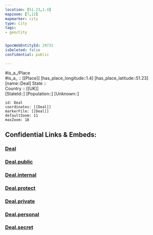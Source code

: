 ```yaml
---
location: [51.23,1.4] 
mapzoom: [7,12] 
mapmarker: city 
type: City
tags:
- geo/City


SpocWebEntityId: 29731
isDeleted: false
confidential: public

---
```

#is_a_/Place  
#is_a_ :: [[Place]] 
[has_place_longitude::1.4] 
[has_place_latitude::51.23] 
[name::Deal] 
State ::  
Country :: [[UK]]  
[StateId::] 
[Population::] 
[Unknown::] 


```leaflet
id: Deal
coordinates: [[Deal]] 
markerFile: [[Deal]] 
defaultZoom: 11 
maxZoom: 18
```


## Confidential Links & Embeds: 

### [Deal](/_Standards/Earth/Continent/Europe/Europe~North/UK/England/Regions~England/South_East_England/Kent/cities~Kent/Dover/cities~Dover/Deal.md) 

### [Deal.public](/_public/Earth/Continent/Europe/Europe~North/UK/England/Regions~England/South_East_England/Kent/cities~Kent/Dover/cities~Dover/Deal.public.md) 

### [Deal.internal](/_internal/Earth/Continent/Europe/Europe~North/UK/England/Regions~England/South_East_England/Kent/cities~Kent/Dover/cities~Dover/Deal.internal.md) 

### [Deal.protect](/_protect/Earth/Continent/Europe/Europe~North/UK/England/Regions~England/South_East_England/Kent/cities~Kent/Dover/cities~Dover/Deal.protect.md) 

### [Deal.private](/_private/Earth/Continent/Europe/Europe~North/UK/England/Regions~England/South_East_England/Kent/cities~Kent/Dover/cities~Dover/Deal.private.md) 

### [Deal.personal](/_personal/Earth/Continent/Europe/Europe~North/UK/England/Regions~England/South_East_England/Kent/cities~Kent/Dover/cities~Dover/Deal.personal.md) 

### [Deal.secret](/_secret/Earth/Continent/Europe/Europe~North/UK/England/Regions~England/South_East_England/Kent/cities~Kent/Dover/cities~Dover/Deal.secret.md)

